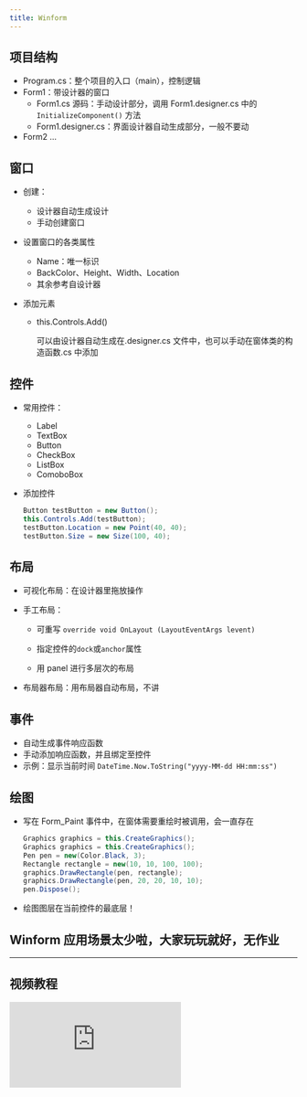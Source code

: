 ```yaml
---
title: Winform
---
```


## 项目结构

- Program.cs：整个项目的入口（main），控制逻辑
- Form1：带设计器的窗口
  - Form1.cs 源码：手动设计部分，调用 Form1.designer.cs 中的`InitializeComponent()` 方法
  - Form1.designer.cs：界面设计器自动生成部分，一般不要动
- Form2 ...

## 窗口

- 创建：
  - 设计器自动生成设计
  - 手动创建窗口
- 设置窗口的各类属性
  - Name：唯一标识
  - BackColor、Height、Width、Location
  - 其余参考自设计器
- 添加元素

  - this.Controls.Add()

    可以由设计器自动生成在.designer.cs 文件中，也可以手动在窗体类的构造函数.cs 中添加

## 控件

- 常用控件：
  - Label
  - TextBox
  - Button
  - CheckBox
  - ListBox
  - ComoboBox
- 添加控件

  ```c#
  Button testButton = new Button();
  this.Controls.Add(testButton);
  testButton.Location = new Point(40, 40);
  testButton.Size = new Size(100, 40);
  ```

## 布局

- 可视化布局：在设计器里拖放操作

- 手工布局：

  - 可重写 `override void OnLayout (LayoutEventArgs levent)`
  - 指定控件的`dock`或`anchor`属性

  - 用 panel 进行多层次的布局

- 布局器布局：用布局器自动布局，不讲

## 事件

- 自动生成事件响应函数
- 手动添加响应函数，并且绑定至控件
- 示例：显示当前时间 `DateTime.Now.ToString("yyyy-MM-dd HH:mm:ss")`

## 绘图

- 写在 Form_Paint 事件中，在窗体需要重绘时被调用，会一直存在

  ```c#
  Graphics graphics = this.CreateGraphics();
  Graphics graphics = this.CreateGraphics();
  Pen pen = new(Color.Black, 3);
  Rectangle rectangle = new(10, 10, 100, 100);
  graphics.DrawRectangle(pen, rectangle);
  graphics.DrawRectangle(pen, 20, 20, 10, 10);
  pen.Dispose();
  ```

- 绘图图层在当前控件的最底层！

## Winform 应用场景太少啦，大家玩玩就好，无作业

---

## 视频教程

![type:video](https://player.bilibili.com/player.html?aid=765901878&bvid=BV1vr4y1e7pe&cid=490985394&page=6&as_wide=1&high_quality=1&danmaku=0&autoplay=false)
